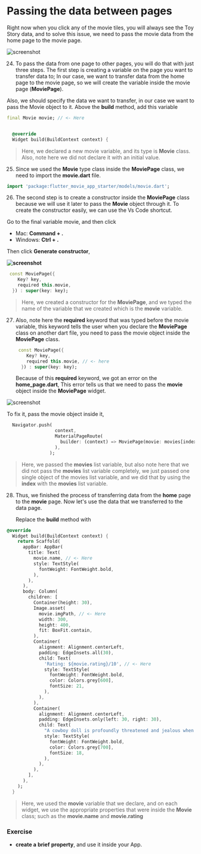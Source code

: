 # Passing the data between pages

Right now when you click any of the movie tiles, you will always see the Toy Story data, and to solve this issue, we need to pass the movie data from the home page to the movie page.

![screenshot](https://user-images.githubusercontent.com/24327781/142048646-087d0774-0602-42c7-b364-7673e4881f4b.gif)

24. To pass the data from one page to other pages, you will do that with just three steps. The first step is creating a variable on the page you want to transfer data to; In our case, we want to transfer data from the home page to the movie page, so we will create the variable inside the movie page (**MoviePage**).

Also, we should specify the data we want to transfer, in our case we want to pass the Movie object to it. Above the **build** method, add this variable

```dart
final Movie movie; // <- Here


  @override
  Widget build(BuildContext context) {

```

> Here, we declared a new movie variable, and its type is **Movie** class. Also, note here we did not declare it with an initial value.

25. Since we used the **Movie** type class inside the **MoviePage** class, we need to import the **movie.dart** file.

```dart
import 'package:flutter_movie_app_starter/models/movie.dart';
```

26. The second step is to create a constructor inside the **MoviePage** class because we will use it later to pass the **Movie** object through it. To create the constructor easily, we can use the Vs Code shortcut.

Go to the final variable movie, and then click

- Mac: **Command + .**
- Windows: **Ctrl + .**

Then click **Generate constructor**,

**![screenshot](https://lh6.googleusercontent.com/v5bYq7OSmq2ftlIfKo4JNm3b7kgyDLXdoArMe5AVvYWyjd6zxAHOyYFCqz1TYwwsCBm5bghE9UZ5DdQqU-Fdop7k2E91z31OTm7yLfFwbeZd58Dv0d_gb0SfBF8_noRci5gDEtpw)**

```dart
 const MoviePage({
    Key? key,
    required this.movie,
  }) : super(key: key);
```

> Here, we created a constructor for the **MoviePage**, and we typed the name of the variable that we created which is the **movie** variable.

27. Also, note here the **required** keyword that was typed before the movie variable, this keyword tells the user when you declare the **MoviePage** class on another dart file, you need to pass the movie object inside the **MoviePage** class.

    ```dart
     const MoviePage({
        Key? key,
        required this.movie, // <- here
      }) : super(key: key);
    ```

    Because of this **required** keyword, we got an error on the **home_page.dart**, This error tells us that we need to pass the **movie** object inside the **MoviePage** widget.

![screenshot](https://lh3.googleusercontent.com/8yl8O9U9-eLBC0BkXQgp5jydUloiz3SKyP0Ht8LyrSNDm1xNwOw3qXKNahLiNWMA0yQbplJAh1WoAgC97Y7SpWeRpjYQ1ZOx9uusY3PtjwjroA-dzzlkhyNkYgJRjCw0Lq5Q3khc)

To fix it, pass the movie object inside it,

```dart
  Navigator.push(
                  context,
                  MaterialPageRoute(
                    builder: (context) => MoviePage(movie: movies[index]), // <- Here
                  ),
                );
```

> Here, we passed the **movies** list variable, but also note here that we did not pass the **movies** list variable completely, we just passed one single object of the movies list variable, and we did that by using the **index** with the **movies** list variable.

28. Thus, we finished the process of transferring data from the **home** page to the **movie** page. Now let's use the data that we transferred to the data page.

    Replace the **build** method with

```dart
@override
  Widget build(BuildContext context) {
    return Scaffold(
      appBar: AppBar(
        title: Text(
          movie.name, // <- Here
          style: TextStyle(
            fontWeight: FontWeight.bold,
          ),
        ),
      ),
      body: Column(
        children: [
          Container(height: 30),
          Image.asset(
            movie.imgPath, // <- Here
            width: 300,
            height: 400,
            fit: BoxFit.contain,
          ),
          Container(
            alignment: Alignment.centerLeft,
            padding: EdgeInsets.all(30),
            child: Text(
              'Rating: ${movie.rating}/10', // <- Here
              style: TextStyle(
                fontWeight: FontWeight.bold,
                color: Colors.grey[600],
                fontSize: 21,
              ),
            ),
          ),
          Container(
            alignment: Alignment.centerLeft,
            padding: EdgeInsets.only(left: 30, right: 30),
            child: Text(
              "A cowboy doll is profoundly threatened and jealous when a new spaceman figure supplants him as top toy in a boy's room.",
              style: TextStyle(
                fontWeight: FontWeight.bold,
                color: Colors.grey[700],
                fontSize: 18,
              ),
            ),
          ),
        ],
      ),
    );
  }
```

> Here, we used the **movie** variable that we declare, and on each widget, we use the appropriate properties that were inside the **Movie** class; such as the **movie.name** and **movie.rating**

### **Exercise**

- **create a** **brief** **property**, and use it inside your App.
